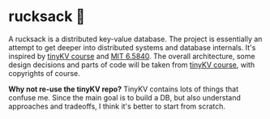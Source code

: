 # rucksack 🚧

A rucksack is a distributed key-value database.
The project is essentially an attempt to get deeper into distributed systems and database internals.
It's inspired by [tinyKV course](https://github.com/talent-plan/tinykv) and [MIT 6.5840](https://pdos.csail.mit.edu/6.824/index.html).
The overall architecture, some design decisions and parts of code will be taken from [tinyKV course](https://github.com/talent-plan/tinykv), with copyrights of course.

__Why not re-use the tinyKV repo?__
TinyKV contains lots of things that confuse me. Since the main goal is to build a DB, but also
understand approaches and tradeoffs, I think it's better to start from scratch.
